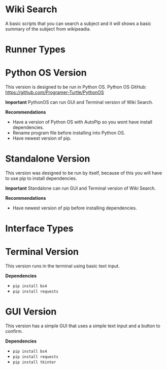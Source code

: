 # Wiki Search
A basic scripts that you can search a subject and it will shows a basic summary of the subject from wikipeadia.

# Runner Types

# Python OS Version
This version is designed to be run in Python OS. Python OS GitHub: https://github.com/Programer-Turtle/PythonOS

**Important**
PythonOS can run GUI and Terminal version of Wiki Search.

**Recommendations**
- Have a version of Python OS with AutoPip so you wont have install dependencies.
- Rename program file before installing into Python OS.
- Have newest version of pip.

# Standalone Version
This version was designed to be run by itself, because of this you will have to use pip to install dependencies. 

**Important**
Standalone can run GUI and Terminal version of Wiki Search.

**Recommendations**
- Have newest version of pip before installing dependencies.

# Interface Types

# Terminal Version
This version runs in the terminal using basic text input.

**Dependencies**
- `pip install bs4`
- `pip install requests`

# GUI Version
This version has a simple GUI that uses a simple text input and a button to confirm.

**Dependencies**
- `pip install bs4`
- `pip install requests`
- `pip install tkinter`